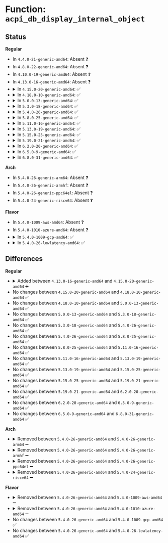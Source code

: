 # Function: <code>acpi_db_display_internal_object</code>

## Status
<b>Regular</b>
<ul>
<li>
In <code>4.4.0-21-generic-amd64</code>: Absent ❓
</li>
<li>
In <code>4.8.0-22-generic-amd64</code>: Absent ❓
</li>
<li>
In <code>4.10.0-19-generic-amd64</code>: Absent ❓
</li>
<li>
In <code>4.13.0-16-generic-amd64</code>: Absent ❓
</li>
<li>
<details>
<summary>In <code>4.15.0-20-generic-amd64</code>: ✅</summary>

```c
void acpi_db_display_internal_object(union acpi_operand_object * obj_desc, struct acpi_walk_state * walk_state)
```

```json
{
  "name": "acpi_db_display_internal_object",
  "collision_type": "Unique Global",
  "inline_type": "No",
  "funcs": [
    {
      "addr": 18446744071584663916,
      "name": "acpi_db_display_internal_object",
      "external": true,
      "loc": "drivers/acpi/acpica/dbobject.c:232",
      "file": "drivers/acpi/acpica/dbobject.c",
      "inline": "seen, unknown",
      "caller_inline": [],
      "caller_func": [
        "drivers/acpi/acpica/dbdisply.c:acpi_db_display_argument_object",
        "drivers/acpi/acpica/dbdisply.c:acpi_db_display_result_object",
        "drivers/acpi/acpica/dbdisply.c:acpi_db_display_results",
        "drivers/acpi/acpica/dbmethod.c:acpi_db_set_method_data",
        "drivers/acpi/acpica/dbutils.c:acpi_db_dump_external_object"
      ]
    }
  ],
  "symbols": [
    {
      "addr": 18446744071584663916,
      "name": "acpi_db_display_internal_object",
      "section": ".text",
      "bind": "STB_GLOBAL",
      "size": 491
    }
  ]
}
```
</details>
</li>
<li>
<details>
<summary>In <code>4.18.0-10-generic-amd64</code>: ✅</summary>

```c
void acpi_db_display_internal_object(union acpi_operand_object * obj_desc, struct acpi_walk_state * walk_state)
```

```json
{
  "name": "acpi_db_display_internal_object",
  "collision_type": "Unique Global",
  "inline_type": "No",
  "funcs": [
    {
      "addr": 18446744071584889984,
      "name": "acpi_db_display_internal_object",
      "external": true,
      "loc": "drivers/acpi/acpica/dbobject.c:205",
      "file": "drivers/acpi/acpica/dbobject.c",
      "inline": "seen, unknown",
      "caller_inline": [],
      "caller_func": [
        "drivers/acpi/acpica/dbdisply.c:acpi_db_display_argument_object",
        "drivers/acpi/acpica/dbdisply.c:acpi_db_display_result_object",
        "drivers/acpi/acpica/dbdisply.c:acpi_db_display_results",
        "drivers/acpi/acpica/dbmethod.c:acpi_db_set_method_data",
        "drivers/acpi/acpica/dbobject.c:acpi_db_decode_arguments",
        "drivers/acpi/acpica/dbutils.c:acpi_db_dump_external_object"
      ]
    }
  ],
  "symbols": [
    {
      "addr": 18446744071584889984,
      "name": "acpi_db_display_internal_object",
      "section": ".text",
      "bind": "STB_GLOBAL",
      "size": 491
    }
  ]
}
```
</details>
</li>
<li>
<details>
<summary>In <code>5.0.0-13-generic-amd64</code>: ✅</summary>

```c
void acpi_db_display_internal_object(union acpi_operand_object * obj_desc, struct acpi_walk_state * walk_state)
```

```json
{
  "name": "acpi_db_display_internal_object",
  "collision_type": "Unique Global",
  "inline_type": "No",
  "funcs": [
    {
      "addr": 18446744071584993635,
      "name": "acpi_db_display_internal_object",
      "external": true,
      "loc": "drivers/acpi/acpica/dbobject.c:205",
      "file": "drivers/acpi/acpica/dbobject.c",
      "inline": "seen, unknown",
      "caller_inline": [],
      "caller_func": [
        "drivers/acpi/acpica/dbdisply.c:acpi_db_display_argument_object",
        "drivers/acpi/acpica/dbdisply.c:acpi_db_display_result_object",
        "drivers/acpi/acpica/dbdisply.c:acpi_db_display_results",
        "drivers/acpi/acpica/dbmethod.c:acpi_db_set_method_data",
        "drivers/acpi/acpica/dbobject.c:acpi_db_decode_arguments",
        "drivers/acpi/acpica/dbutils.c:acpi_db_dump_external_object"
      ]
    }
  ],
  "symbols": [
    {
      "addr": 18446744071584993635,
      "name": "acpi_db_display_internal_object",
      "section": ".text",
      "bind": "STB_GLOBAL",
      "size": 524
    }
  ]
}
```
</details>
</li>
<li>
<details>
<summary>In <code>5.3.0-18-generic-amd64</code>: ✅</summary>

```c
void acpi_db_display_internal_object(union acpi_operand_object * obj_desc, struct acpi_walk_state * walk_state)
```

```json
{
  "name": "acpi_db_display_internal_object",
  "collision_type": "Unique Global",
  "inline_type": "No",
  "funcs": [
    {
      "addr": 18446744071585197139,
      "name": "acpi_db_display_internal_object",
      "external": true,
      "loc": "drivers/acpi/acpica/dbobject.c:205",
      "file": "drivers/acpi/acpica/dbobject.c",
      "inline": "seen, unknown",
      "caller_inline": [],
      "caller_func": [
        "drivers/acpi/acpica/dbdisply.c:acpi_db_display_argument_object",
        "drivers/acpi/acpica/dbdisply.c:acpi_db_display_result_object",
        "drivers/acpi/acpica/dbdisply.c:acpi_db_display_results",
        "drivers/acpi/acpica/dbmethod.c:acpi_db_set_method_data",
        "drivers/acpi/acpica/dbobject.c:acpi_db_decode_arguments",
        "drivers/acpi/acpica/dbutils.c:acpi_db_dump_external_object"
      ]
    }
  ],
  "symbols": [
    {
      "addr": 18446744071585197139,
      "name": "acpi_db_display_internal_object",
      "section": ".text",
      "bind": "STB_GLOBAL",
      "size": 554
    }
  ]
}
```
</details>
</li>
<li>
<details>
<summary>In <code>5.4.0-26-generic-amd64</code>: ✅</summary>

```c
void acpi_db_display_internal_object(union acpi_operand_object * obj_desc, struct acpi_walk_state * walk_state)
```

```json
{
  "name": "acpi_db_display_internal_object",
  "collision_type": "Unique Global",
  "inline_type": "No",
  "funcs": [
    {
      "addr": 18446744071585333503,
      "name": "acpi_db_display_internal_object",
      "external": true,
      "loc": "drivers/acpi/acpica/dbobject.c:205",
      "file": "drivers/acpi/acpica/dbobject.c",
      "inline": "seen, unknown",
      "caller_inline": [],
      "caller_func": [
        "drivers/acpi/acpica/dbdisply.c:acpi_db_display_argument_object",
        "drivers/acpi/acpica/dbdisply.c:acpi_db_display_result_object",
        "drivers/acpi/acpica/dbdisply.c:acpi_db_display_results",
        "drivers/acpi/acpica/dbmethod.c:acpi_db_set_method_data",
        "drivers/acpi/acpica/dbobject.c:acpi_db_decode_arguments",
        "drivers/acpi/acpica/dbutils.c:acpi_db_dump_external_object"
      ]
    }
  ],
  "symbols": [
    {
      "addr": 18446744071585333503,
      "name": "acpi_db_display_internal_object",
      "section": ".text",
      "bind": "STB_GLOBAL",
      "size": 554
    }
  ]
}
```
</details>
</li>
<li>
<details>
<summary>In <code>5.8.0-25-generic-amd64</code>: ✅</summary>

```c
void acpi_db_display_internal_object(union acpi_operand_object * obj_desc, struct acpi_walk_state * walk_state)
```

```json
{
  "name": "acpi_db_display_internal_object",
  "collision_type": "Unique Global",
  "inline_type": "No",
  "funcs": [
    {
      "addr": 18446744071586040667,
      "name": "acpi_db_display_internal_object",
      "external": true,
      "loc": "drivers/acpi/acpica/dbobject.c:205",
      "file": "drivers/acpi/acpica/dbobject.c",
      "inline": "seen, unknown",
      "caller_inline": [],
      "caller_func": [
        "drivers/acpi/acpica/dbdisply.c:acpi_db_display_argument_object",
        "drivers/acpi/acpica/dbdisply.c:acpi_db_display_result_object",
        "drivers/acpi/acpica/dbdisply.c:acpi_db_display_results",
        "drivers/acpi/acpica/dbmethod.c:acpi_db_set_method_data",
        "drivers/acpi/acpica/dbobject.c:acpi_db_decode_arguments",
        "drivers/acpi/acpica/dbobject.c:acpi_db_decode_locals",
        "drivers/acpi/acpica/dbutils.c:acpi_db_dump_external_object"
      ]
    }
  ],
  "symbols": [
    {
      "addr": 18446744071586040667,
      "name": "acpi_db_display_internal_object",
      "section": ".text",
      "bind": "STB_GLOBAL",
      "size": 554
    }
  ]
}
```
</details>
</li>
<li>
<details>
<summary>In <code>5.11.0-16-generic-amd64</code>: ✅</summary>

```c
void acpi_db_display_internal_object(union acpi_operand_object * obj_desc, struct acpi_walk_state * walk_state)
```

```json
{
  "name": "acpi_db_display_internal_object",
  "collision_type": "Unique Global",
  "inline_type": "No",
  "funcs": [
    {
      "addr": 18446744071586163711,
      "name": "acpi_db_display_internal_object",
      "external": true,
      "loc": "drivers/acpi/acpica/dbobject.c:205",
      "file": "drivers/acpi/acpica/dbobject.c",
      "inline": "seen, unknown",
      "caller_inline": [],
      "caller_func": [
        "drivers/acpi/acpica/dbdisply.c:acpi_db_display_argument_object",
        "drivers/acpi/acpica/dbdisply.c:acpi_db_display_result_object",
        "drivers/acpi/acpica/dbdisply.c:acpi_db_display_results",
        "drivers/acpi/acpica/dbmethod.c:acpi_db_set_method_data",
        "drivers/acpi/acpica/dbobject.c:acpi_db_decode_arguments",
        "drivers/acpi/acpica/dbobject.c:acpi_db_decode_locals",
        "drivers/acpi/acpica/dbutils.c:acpi_db_dump_external_object"
      ]
    }
  ],
  "symbols": [
    {
      "addr": 18446744071586163711,
      "name": "acpi_db_display_internal_object",
      "section": ".text",
      "bind": "STB_GLOBAL",
      "size": 554
    }
  ]
}
```
</details>
</li>
<li>
<details>
<summary>In <code>5.13.0-19-generic-amd64</code>: ✅</summary>

```c
void acpi_db_display_internal_object(union acpi_operand_object * obj_desc, struct acpi_walk_state * walk_state)
```

```json
{
  "name": "acpi_db_display_internal_object",
  "collision_type": "Unique Global",
  "inline_type": "No",
  "funcs": [
    {
      "addr": 18446744071586040353,
      "name": "acpi_db_display_internal_object",
      "external": true,
      "loc": "drivers/acpi/acpica/dbobject.c:205",
      "file": "drivers/acpi/acpica/dbobject.c",
      "inline": "seen, unknown",
      "caller_inline": [],
      "caller_func": [
        "drivers/acpi/acpica/dbdisply.c:acpi_db_display_argument_object",
        "drivers/acpi/acpica/dbdisply.c:acpi_db_display_result_object",
        "drivers/acpi/acpica/dbdisply.c:acpi_db_display_results",
        "drivers/acpi/acpica/dbmethod.c:acpi_db_set_method_data",
        "drivers/acpi/acpica/dbobject.c:acpi_db_decode_arguments",
        "drivers/acpi/acpica/dbobject.c:acpi_db_decode_locals",
        "drivers/acpi/acpica/dbutils.c:acpi_db_dump_external_object"
      ]
    }
  ],
  "symbols": [
    {
      "addr": 18446744071586040353,
      "name": "acpi_db_display_internal_object",
      "section": ".text",
      "bind": "STB_GLOBAL",
      "size": 554
    }
  ]
}
```
</details>
</li>
<li>
<details>
<summary>In <code>5.15.0-25-generic-amd64</code>: ✅</summary>

```c
void acpi_db_display_internal_object(union acpi_operand_object * obj_desc, struct acpi_walk_state * walk_state)
```

```json
{
  "name": "acpi_db_display_internal_object",
  "collision_type": "Unique Global",
  "inline_type": "No",
  "funcs": [
    {
      "addr": 18446744071586531804,
      "name": "acpi_db_display_internal_object",
      "external": true,
      "loc": "drivers/acpi/acpica/dbobject.c:205",
      "file": "drivers/acpi/acpica/dbobject.c",
      "inline": "seen, unknown",
      "caller_inline": [],
      "caller_func": [
        "drivers/acpi/acpica/dbdisply.c:acpi_db_display_argument_object",
        "drivers/acpi/acpica/dbdisply.c:acpi_db_display_result_object",
        "drivers/acpi/acpica/dbdisply.c:acpi_db_display_results",
        "drivers/acpi/acpica/dbmethod.c:acpi_db_set_method_data",
        "drivers/acpi/acpica/dbobject.c:acpi_db_decode_arguments",
        "drivers/acpi/acpica/dbobject.c:acpi_db_decode_locals",
        "drivers/acpi/acpica/dbutils.c:acpi_db_dump_external_object"
      ]
    }
  ],
  "symbols": [
    {
      "addr": 18446744071586531804,
      "name": "acpi_db_display_internal_object",
      "section": ".text",
      "bind": "STB_GLOBAL",
      "size": 596
    }
  ]
}
```
</details>
</li>
<li>
<details>
<summary>In <code>5.19.0-21-generic-amd64</code>: ✅</summary>

```c
void acpi_db_display_internal_object(union acpi_operand_object * obj_desc, struct acpi_walk_state * walk_state)
```

```json
{
  "name": "acpi_db_display_internal_object",
  "collision_type": "Unique Global",
  "inline_type": "No",
  "funcs": [
    {
      "addr": 18446744071587789309,
      "name": "acpi_db_display_internal_object",
      "external": true,
      "loc": "drivers/acpi/acpica/dbobject.c:205",
      "file": "drivers/acpi/acpica/dbobject.c",
      "inline": "seen, unknown",
      "caller_inline": [],
      "caller_func": [
        "drivers/acpi/acpica/dbdisply.c:acpi_db_display_argument_object",
        "drivers/acpi/acpica/dbdisply.c:acpi_db_display_result_object",
        "drivers/acpi/acpica/dbdisply.c:acpi_db_display_results",
        "drivers/acpi/acpica/dbmethod.c:acpi_db_set_method_data",
        "drivers/acpi/acpica/dbobject.c:acpi_db_decode_arguments",
        "drivers/acpi/acpica/dbobject.c:acpi_db_decode_locals",
        "drivers/acpi/acpica/dbutils.c:acpi_db_dump_external_object"
      ]
    }
  ],
  "symbols": [
    {
      "addr": 18446744071587789309,
      "name": "acpi_db_display_internal_object",
      "section": ".text",
      "bind": "STB_GLOBAL",
      "size": 573
    }
  ]
}
```
</details>
</li>
<li>
<details>
<summary>In <code>6.2.0-20-generic-amd64</code>: ✅</summary>

```c
void acpi_db_display_internal_object(union acpi_operand_object * obj_desc, struct acpi_walk_state * walk_state)
```

```json
{
  "name": "acpi_db_display_internal_object",
  "collision_type": "Unique Global",
  "inline_type": "No",
  "funcs": [
    {
      "addr": 18446744071589124992,
      "name": "acpi_db_display_internal_object",
      "external": true,
      "loc": "drivers/acpi/acpica/dbobject.c:205",
      "file": "drivers/acpi/acpica/dbobject.c",
      "inline": "seen, unknown",
      "caller_inline": [],
      "caller_func": [
        "drivers/acpi/acpica/dbdisply.c:acpi_db_display_argument_object",
        "drivers/acpi/acpica/dbdisply.c:acpi_db_display_result_object",
        "drivers/acpi/acpica/dbdisply.c:acpi_db_display_results",
        "drivers/acpi/acpica/dbmethod.c:acpi_db_set_method_data",
        "drivers/acpi/acpica/dbmethod.c:acpi_db_set_method_data",
        "drivers/acpi/acpica/dbobject.c:acpi_db_decode_arguments",
        "drivers/acpi/acpica/dbobject.c:acpi_db_decode_locals",
        "drivers/acpi/acpica/dbutils.c:acpi_db_dump_external_object"
      ]
    }
  ],
  "symbols": [
    {
      "addr": 18446744071589124992,
      "name": "acpi_db_display_internal_object",
      "section": ".text",
      "bind": "STB_GLOBAL",
      "size": 660
    }
  ]
}
```
</details>
</li>
<li>
<details>
<summary>In <code>6.5.0-9-generic-amd64</code>: ✅</summary>

```c
void acpi_db_display_internal_object(union acpi_operand_object * obj_desc, struct acpi_walk_state * walk_state)
```

```json
{
  "name": "acpi_db_display_internal_object",
  "collision_type": "Unique Global",
  "inline_type": "No",
  "funcs": [
    {
      "addr": 18446744071589417040,
      "name": "acpi_db_display_internal_object",
      "external": true,
      "loc": "drivers/acpi/acpica/dbobject.c:205",
      "file": "drivers/acpi/acpica/dbobject.c",
      "inline": "seen, unknown",
      "caller_inline": [],
      "caller_func": [
        "drivers/acpi/acpica/dbdisply.c:acpi_db_display_argument_object",
        "drivers/acpi/acpica/dbdisply.c:acpi_db_display_result_object",
        "drivers/acpi/acpica/dbdisply.c:acpi_db_display_results",
        "drivers/acpi/acpica/dbmethod.c:acpi_db_set_method_data",
        "drivers/acpi/acpica/dbmethod.c:acpi_db_set_method_data",
        "drivers/acpi/acpica/dbobject.c:acpi_db_decode_arguments",
        "drivers/acpi/acpica/dbobject.c:acpi_db_decode_locals",
        "drivers/acpi/acpica/dbutils.c:acpi_db_dump_external_object"
      ]
    }
  ],
  "symbols": [
    {
      "addr": 18446744071589417040,
      "name": "acpi_db_display_internal_object",
      "section": ".text",
      "bind": "STB_GLOBAL",
      "size": 686
    }
  ]
}
```
</details>
</li>
<li>
<details>
<summary>In <code>6.8.0-31-generic-amd64</code>: ✅</summary>

```c
void acpi_db_display_internal_object(union acpi_operand_object * obj_desc, struct acpi_walk_state * walk_state)
```

```json
{
  "name": "acpi_db_display_internal_object",
  "collision_type": "Unique Global",
  "inline_type": "No",
  "funcs": [
    {
      "addr": 18446744071589724720,
      "name": "acpi_db_display_internal_object",
      "external": true,
      "loc": "drivers/acpi/acpica/dbobject.c:205",
      "file": "drivers/acpi/acpica/dbobject.c",
      "inline": "seen, unknown",
      "caller_inline": [],
      "caller_func": [
        "drivers/acpi/acpica/dbdisply.c:acpi_db_display_argument_object",
        "drivers/acpi/acpica/dbdisply.c:acpi_db_display_result_object",
        "drivers/acpi/acpica/dbdisply.c:acpi_db_display_results",
        "drivers/acpi/acpica/dbmethod.c:acpi_db_set_method_data",
        "drivers/acpi/acpica/dbmethod.c:acpi_db_set_method_data",
        "drivers/acpi/acpica/dbobject.c:acpi_db_decode_arguments",
        "drivers/acpi/acpica/dbobject.c:acpi_db_decode_locals",
        "drivers/acpi/acpica/dbutils.c:acpi_db_dump_external_object"
      ]
    }
  ],
  "symbols": [
    {
      "addr": 18446744071589724720,
      "name": "acpi_db_display_internal_object",
      "section": ".text",
      "bind": "STB_GLOBAL",
      "size": 686
    }
  ]
}
```
</details>
</li>
</ul>
<b>Arch</b>
<ul>
<li>
In <code>5.4.0-26-generic-arm64</code>: Absent ❓
</li>
<li>
In <code>5.4.0-26-generic-armhf</code>: Absent ❓
</li>
<li>
In <code>5.4.0-26-generic-ppc64el</code>: Absent ❓
</li>
<li>
In <code>5.4.0-24-generic-riscv64</code>: Absent ❓
</li>
</ul>
<b>Flavor</b>
<ul>
<li>
In <code>5.4.0-1009-aws-amd64</code>: Absent ❓
</li>
<li>
In <code>5.4.0-1010-azure-amd64</code>: Absent ❓
</li>
<li>
<details>
<summary>In <code>5.4.0-1009-gcp-amd64</code>: ✅</summary>

```c
void acpi_db_display_internal_object(union acpi_operand_object * obj_desc, struct acpi_walk_state * walk_state)
```

```json
{
  "name": "acpi_db_display_internal_object",
  "collision_type": "Unique Global",
  "inline_type": "No",
  "funcs": [
    {
      "addr": 18446744071585285087,
      "name": "acpi_db_display_internal_object",
      "external": true,
      "loc": "drivers/acpi/acpica/dbobject.c:205",
      "file": "drivers/acpi/acpica/dbobject.c",
      "inline": "seen, unknown",
      "caller_inline": [],
      "caller_func": [
        "drivers/acpi/acpica/dbdisply.c:acpi_db_display_argument_object",
        "drivers/acpi/acpica/dbdisply.c:acpi_db_display_result_object",
        "drivers/acpi/acpica/dbdisply.c:acpi_db_display_results",
        "drivers/acpi/acpica/dbmethod.c:acpi_db_set_method_data",
        "drivers/acpi/acpica/dbobject.c:acpi_db_decode_arguments",
        "drivers/acpi/acpica/dbutils.c:acpi_db_dump_external_object"
      ]
    }
  ],
  "symbols": [
    {
      "addr": 18446744071585285087,
      "name": "acpi_db_display_internal_object",
      "section": ".text",
      "bind": "STB_GLOBAL",
      "size": 554
    }
  ]
}
```
</details>
</li>
<li>
<details>
<summary>In <code>5.4.0-26-lowlatency-amd64</code>: ✅</summary>

```c
void acpi_db_display_internal_object(union acpi_operand_object * obj_desc, struct acpi_walk_state * walk_state)
```

```json
{
  "name": "acpi_db_display_internal_object",
  "collision_type": "Unique Global",
  "inline_type": "No",
  "funcs": [
    {
      "addr": 18446744071585391247,
      "name": "acpi_db_display_internal_object",
      "external": true,
      "loc": "drivers/acpi/acpica/dbobject.c:205",
      "file": "drivers/acpi/acpica/dbobject.c",
      "inline": "seen, unknown",
      "caller_inline": [],
      "caller_func": [
        "drivers/acpi/acpica/dbdisply.c:acpi_db_display_argument_object",
        "drivers/acpi/acpica/dbdisply.c:acpi_db_display_result_object",
        "drivers/acpi/acpica/dbdisply.c:acpi_db_display_results",
        "drivers/acpi/acpica/dbmethod.c:acpi_db_set_method_data",
        "drivers/acpi/acpica/dbobject.c:acpi_db_decode_arguments",
        "drivers/acpi/acpica/dbutils.c:acpi_db_dump_external_object"
      ]
    }
  ],
  "symbols": [
    {
      "addr": 18446744071585391247,
      "name": "acpi_db_display_internal_object",
      "section": ".text",
      "bind": "STB_GLOBAL",
      "size": 554
    }
  ]
}
```
</details>
</li>
</ul>

## Differences
<b>Regular</b>
<ul>
<li>
<details>
<summary>Added between <code>4.13.0-16-generic-amd64</code> and <code>4.15.0-20-generic-amd64</code> ➕</summary>

```c
void acpi_db_display_internal_object(union acpi_operand_object * obj_desc, struct acpi_walk_state * walk_state)
```
</details>
</li>
<li>
No changes between <code>4.15.0-20-generic-amd64</code> and <code>4.18.0-10-generic-amd64</code> ✅
</li>
<li>
No changes between <code>4.18.0-10-generic-amd64</code> and <code>5.0.0-13-generic-amd64</code> ✅
</li>
<li>
No changes between <code>5.0.0-13-generic-amd64</code> and <code>5.3.0-18-generic-amd64</code> ✅
</li>
<li>
No changes between <code>5.3.0-18-generic-amd64</code> and <code>5.4.0-26-generic-amd64</code> ✅
</li>
<li>
No changes between <code>5.4.0-26-generic-amd64</code> and <code>5.8.0-25-generic-amd64</code> ✅
</li>
<li>
No changes between <code>5.8.0-25-generic-amd64</code> and <code>5.11.0-16-generic-amd64</code> ✅
</li>
<li>
No changes between <code>5.11.0-16-generic-amd64</code> and <code>5.13.0-19-generic-amd64</code> ✅
</li>
<li>
No changes between <code>5.13.0-19-generic-amd64</code> and <code>5.15.0-25-generic-amd64</code> ✅
</li>
<li>
No changes between <code>5.15.0-25-generic-amd64</code> and <code>5.19.0-21-generic-amd64</code> ✅
</li>
<li>
No changes between <code>5.19.0-21-generic-amd64</code> and <code>6.2.0-20-generic-amd64</code> ✅
</li>
<li>
No changes between <code>6.2.0-20-generic-amd64</code> and <code>6.5.0-9-generic-amd64</code> ✅
</li>
<li>
No changes between <code>6.5.0-9-generic-amd64</code> and <code>6.8.0-31-generic-amd64</code> ✅
</li>
</ul>
<b>Arch</b>
<ul>
<li>
<details>
<summary>Removed between <code>5.4.0-26-generic-amd64</code> and <code>5.4.0-26-generic-arm64</code> ➖</summary>

```c
void acpi_db_display_internal_object(union acpi_operand_object * obj_desc, struct acpi_walk_state * walk_state)
```
</details>
</li>
<li>
<details>
<summary>Removed between <code>5.4.0-26-generic-amd64</code> and <code>5.4.0-26-generic-armhf</code> ➖</summary>

```c
void acpi_db_display_internal_object(union acpi_operand_object * obj_desc, struct acpi_walk_state * walk_state)
```
</details>
</li>
<li>
<details>
<summary>Removed between <code>5.4.0-26-generic-amd64</code> and <code>5.4.0-26-generic-ppc64el</code> ➖</summary>

```c
void acpi_db_display_internal_object(union acpi_operand_object * obj_desc, struct acpi_walk_state * walk_state)
```
</details>
</li>
<li>
<details>
<summary>Removed between <code>5.4.0-26-generic-amd64</code> and <code>5.4.0-24-generic-riscv64</code> ➖</summary>

```c
void acpi_db_display_internal_object(union acpi_operand_object * obj_desc, struct acpi_walk_state * walk_state)
```
</details>
</li>
</ul>
<b>Flavor</b>
<ul>
<li>
<details>
<summary>Removed between <code>5.4.0-26-generic-amd64</code> and <code>5.4.0-1009-aws-amd64</code> ➖</summary>

```c
void acpi_db_display_internal_object(union acpi_operand_object * obj_desc, struct acpi_walk_state * walk_state)
```
</details>
</li>
<li>
<details>
<summary>Removed between <code>5.4.0-26-generic-amd64</code> and <code>5.4.0-1010-azure-amd64</code> ➖</summary>

```c
void acpi_db_display_internal_object(union acpi_operand_object * obj_desc, struct acpi_walk_state * walk_state)
```
</details>
</li>
<li>
No changes between <code>5.4.0-26-generic-amd64</code> and <code>5.4.0-1009-gcp-amd64</code> ✅
</li>
<li>
No changes between <code>5.4.0-26-generic-amd64</code> and <code>5.4.0-26-lowlatency-amd64</code> ✅
</li>
</ul>
